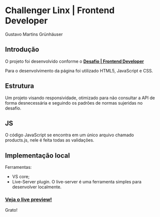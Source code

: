 # Challenger Linx | Frontend Developer
Gustavo Martins Grünhäuser

## Introdução
O projeto foi desenvolvido conforme o **[Desafio | Frontend Developer](https://github.com/chaordic/frontend-developer-challenge)**

Para o desenvolvimento da página foi utilizado HTML5, JavaScript e CSS.

## Estrutura
Um projeto visando responsividade, otimizado para não consultar a API de forma desnecessária e seguindo os padrões de normas sujeridas no desafio.

## JS
O código JavaScript se encontra em um único arquivo chamado products.js, nele é feita todas as validações.

## Implementação local
Ferramentas:
 - VS core;
 - Live-Server plugin.
O live-server é uma ferramenta simples para desenvolver localmente.

### **[Veja o live preview!](https://linx-challenger.herokuapp.com/)**

Grato!